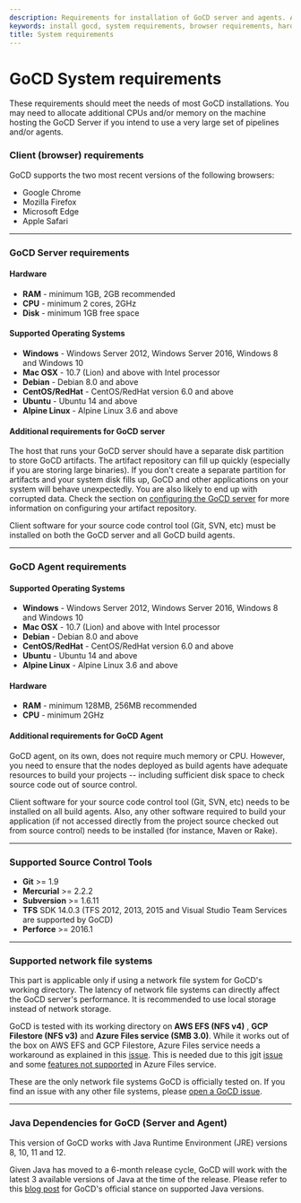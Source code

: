 ```yaml
---
description: Requirements for installation of GoCD server and agents. Additional CPUs and/or memory may need to be allocated.
keywords: install gocd, system requirements, browser requirements, hardware requirements, server requirements, operating systems, gocd agent
title: System requirements
---
```



# GoCD System requirements

These requirements should meet the needs of most GoCD installations. You may need to allocate additional CPUs and/or
memory on the machine hosting the GoCD Server if you intend to use a very large set of pipelines and/or agents.

### Client (browser) requirements

GoCD supports the two most recent versions of the following browsers:

- Google Chrome
- Mozilla Firefox
- Microsoft Edge
- Apple Safari

<hr>

### GoCD Server requirements

#### Hardware

* **RAM** - minimum 1GB, 2GB recommended
* **CPU** - minimum 2 cores, 2GHz
* **Disk** - minimum 1GB free space

#### Supported Operating Systems

* **Windows** - Windows Server 2012, Windows Server 2016, Windows 8 and Windows 10
* **Mac OSX** - 10.7 (Lion) and above with Intel processor
* **Debian**  - Debian 8.0 and above
* **CentOS/RedHat** - CentOS/RedHat version 6.0 and above
* **Ubuntu** - Ubuntu 14 and above
* **Alpine Linux** - Alpine Linux 3.6 and above

#### Additional requirements for GoCD server

The host that runs your GoCD server should have a separate disk partition to store GoCD artifacts. The artifact repository
can fill up quickly (especially if you are storing large binaries). If you don't create a separate partition for
artifacts and your system disk fills up, GoCD and other applications on your system will behave unexpectedly. You are
also likely to end up with corrupted data. Check the section on
[configuring the GoCD server](configuring_server_details.html) for more information on configuring your artifact
repository.

Client software for your source code control tool (Git, SVN, etc) must be installed on both the GoCD server and all GoCD
build agents.

<hr>

### GoCD Agent requirements

#### Supported Operating Systems

* **Windows** - Windows Server 2012, Windows Server 2016, Windows 8 and Windows 10
* **Mac OSX** - 10.7 (Lion) and above with Intel processor
* **Debian**  - Debian 8.0 and above
* **CentOS/RedHat** - CentOS/RedHat version 6.0 and above
* **Ubuntu** - Ubuntu 14 and above
* **Alpine Linux** - Alpine Linux 3.6 and above

#### Hardware

* **RAM** - minimum 128MB, 256MB recommended
* **CPU** - minimum 2GHz

#### Additional requirements for GoCD Agent

GoCD agent, on its own, does not require much memory or CPU. However, you need to ensure that the nodes deployed as
build agents have adequate resources to build your projects -- including sufficient disk space to check source code out
of source control.

Client software for your source code control tool (Git, SVN, etc) needs to be installed on all build agents. Also, any
other software required to build your application (if not accessed directly from the project source checked out from
source control) needs to be installed (for instance, Maven or Rake).

<hr>

### Supported Source Control Tools

* **Git** >= 1.9
* **Mercurial** >= 2.2.2
* **Subversion** >= 1.6.11
* **TFS** SDK 14.0.3 (TFS 2012, 2013, 2015 and Visual Studio Team Services are supported by GoCD)
* **Perforce** >= 2016.1

<hr>

### Supported network file systems

This part is applicable only if using a network file system for GoCD's working directory. The latency of network file systems can directly affect the GoCD server's performance. It is recommended to use local storage instead of network storage.

GoCD is tested with its working directory on **AWS EFS (NFS v4)** , **GCP Filestore (NFS v3)** and **Azure Files service (SMB 3.0)**. While it works out of the box on AWS EFS and GCP Filestore, Azure Files service needs a workaround as explained in this [issue](https://github.com/gocd/gocd/issues/5631#issuecomment-460945202). This is needed due to this jgit [issue](https://bugs.eclipse.org/bugs/show_bug.cgi?id=544164) and some [features not supported](https://docs.microsoft.com/en-us/rest/api/storageservices/features-not-supported-by-the-azure-file-service) in Azure Files service.

These are the only network file systems GoCD is officially tested on. If you find an issue with any other file systems, please [open a GoCD issue](https://github.com/gocd/gocd/issues/new).

<hr>

### Java Dependencies for GoCD (Server and Agent)

This version of GoCD works with Java Runtime Environment (JRE) versions 8, 10, 11 and 12.

Given Java has moved to a 6-month release cycle, GoCD will work with the latest 3 available versions of Java at the time of the release. Please refer to this [blog post](https://www.gocd.org/2019/05/21/official-stance-on-java/) for GoCD's official stance on supported Java versions.
